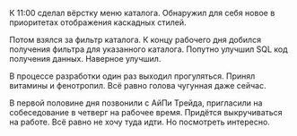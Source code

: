 К 11:00 сделал вёрстку меню каталога. Обнаружил для себя новое в приоритетах отображения каскадных стилей.

Потом взялся за фильтр каталога. К концу рабочего дня добился получения фильтра для указанного каталога. Попутно улучшил SQL код получения данных. Наверное улучшил.

В процессе разработки один раз выходил прогуляться. Принял витамины и фенотропил.
Всё равно голова чугунная даже сейчас.

В первой половине дня позвонили с АйПи Трейда, пригласили на собеседование в четверг на рабочее время. Придётся выкручиваться на работе. Всё равно не хочу туда идти. Но посмотреть интересно.